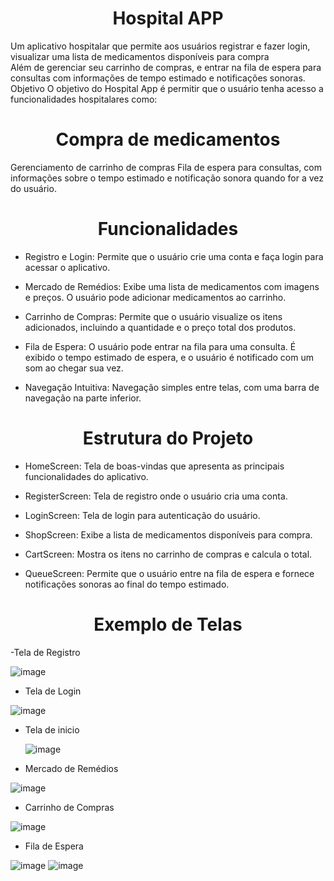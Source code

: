 <h1 align="center"> Hospital APP </h1>
Um aplicativo hospitalar que permite aos usuários registrar e fazer login, visualizar uma lista de medicamentos disponíveis para compra <br>
Além de gerenciar seu carrinho de compras, e entrar na fila de espera para consultas com informações de tempo estimado e notificações sonoras.
Objetivo
O objetivo do Hospital App é permitir que o usuário tenha acesso a funcionalidades hospitalares como:

 <h1 align="center"> Compra de medicamentos </h1>
Gerenciamento de carrinho de compras
Fila de espera para consultas, com informações sobre o tempo estimado e notificação sonora quando for a vez do usuário.
 <h1 align="center"> Funcionalidades </h1>

- Registro e Login: Permite que o usuário crie uma conta e faça login para acessar o aplicativo.

- Mercado de Remédios: Exibe uma lista de medicamentos com imagens e preços. O usuário pode adicionar medicamentos ao carrinho.

- Carrinho de Compras: Permite que o usuário visualize os itens adicionados, incluindo a quantidade e o preço total dos produtos.

- Fila de Espera: O usuário pode entrar na fila para uma consulta. É exibido o tempo estimado de espera, e o usuário é notificado com um som ao chegar sua vez.

- Navegação Intuitiva: Navegação simples entre telas, com uma barra de navegação na parte inferior.

<h1 align="center"> Estrutura do Projeto </h1>

- HomeScreen: Tela de boas-vindas que apresenta as principais funcionalidades do aplicativo.

- RegisterScreen: Tela de registro onde o usuário cria uma conta.
  
- LoginScreen: Tela de login para autenticação do usuário.
  
- ShopScreen: Exibe a lista de medicamentos disponíveis para compra.
  
- CartScreen: Mostra os itens no carrinho de compras e calcula o total.
  
- QueueScreen: Permite que o usuário entre na fila de espera e fornece notificações sonoras ao final do tempo estimado.

<h1 align="center"> Exemplo de Telas </h1>
  
-Tela de Registro

![image](https://github.com/user-attachments/assets/3c208d60-0373-4b06-a3dd-85244feea2e5)

- Tela de Login
  
![image](https://github.com/user-attachments/assets/99c902d7-7cb6-4a3f-bdba-66155bd3f3a2)

- Tela de inicio
  
  ![image](https://github.com/user-attachments/assets/3f8c4078-2a0b-4d9f-af59-d61f71eb4b0c)

- Mercado de Remédios
  
![image](https://github.com/user-attachments/assets/9d3dc4a1-2728-446e-a9c5-012ac091efbc)

- Carrinho de Compras
  
![image](https://github.com/user-attachments/assets/71b85d46-555f-455c-ab3f-62f4eaa96fa5)

- Fila de Espera
  
![image](https://github.com/user-attachments/assets/4c41f003-3bbe-4115-83fa-177e356f40d8)
![image](https://github.com/user-attachments/assets/157af281-1e07-4cd9-9c0f-11db386cd6c8)


  
